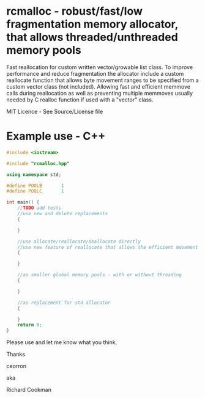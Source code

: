 # rcmalloc - robust/fast/low fragmentation memory allocator, that allows threaded/unthreaded memory pools

Fast reallocation for custom written vector/growable list class.
To improve performance and reduce fragmentation the allocator include a custom reallocate function that allows byte movement ranges to be specified from a custom vector class (not included). Allowing fast and efficient memmove calls during reallocation as well as preventing multiple memmoves usually needed by C realloc function if used with a "vector" class.

MIT Licence - See Source/License file

# Example use - C++

```C++
#include <iostream>

#include "rcmalloc.hpp"

using namespace std;

#define POOLB		1
#define POOLC		1

int main() {
	//TODO add tests
	//use new and delete replacements
	{

	}

	//use allocate/reallocate/deallocate directly
	//use new feature of reallocate that allows the efficient movement of memory when reallocating
	{

	}

	//as smaller global memory pools - with or without threading
	{

	}

	//as replacement for std allocator
	{

	}
	return 0;
}
```

Please use and let me know what you think.

Thanks

ceorron

aka

Richard Cookman